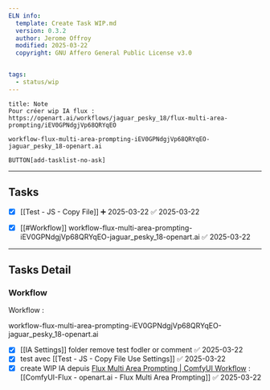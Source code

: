 ```yaml
---
ELN info:
  template: Create Task WIP.md
  version: 0.3.2
  author: Jerome Offroy
  modified: 2025-03-22
  copyright: GNU Affero General Public License v3.0


tags:
  - status/wip
---
```


````ad-note
title: Note
Pour créer wip IA flux : https://openart.ai/workflows/jaguar_pesky_18/flux-multi-area-prompting/iEV0GPNdgjVp68QRYqEO

workflow-flux-multi-area-prompting-iEV0GPNdgjVp68QRYqEO-jaguar_pesky_18-openart.ai

````



`BUTTON[add-tasklist-no-ask]`



---
## Tasks
- [x] [[Test - JS - Copy File]] ➕ 2025-03-22 ✅ 2025-03-22
- [x] [[#Workflow]] workflow-flux-multi-area-prompting-iEV0GPNdgjVp68QRYqEO-jaguar_pesky_18-openart.ai ✅ 2025-03-22


---
## Tasks Detail

### Workflow
Workflow : 

workflow-flux-multi-area-prompting-iEV0GPNdgjVp68QRYqEO-jaguar_pesky_18-openart.ai

- [x] [[IA Settings]] folder  remove test fodler or comment ✅ 2025-03-22
- [x] test avec [[Test - JS - Copy File Use Settings]] ✅ 2025-03-22
- [x] create WIP IA depuis [Flux Multi Area Prompting | ComfyUI Workflow](https://openart.ai/workflows/jaguar_pesky_18/flux-multi-area-prompting/iEV0GPNdgjVp68QRYqEO)  : [[ComfyUI-Flux - openart.ai - Flux Multi Area Prompting]] ✅ 2025-03-22
